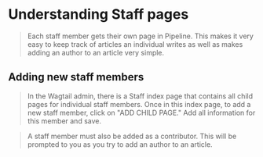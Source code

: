 # Understanding Staff pages

> Each staff member gets their own page in Pipeline. This makes it very easy to keep track of articles an individual writes as well as makes adding an author to an article very simple.

## Adding new staff members

> In the Wagtail admin, there is a Staff index page that contains all child pages for individual staff members. Once in this index page, to add a new staff member, click on "ADD CHILD PAGE." Add all information for this member and save.

> A staff member must also be added as a contributor. This will be prompted to you as you try to add an author to an article.




